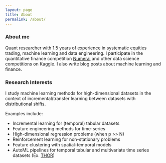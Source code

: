 ```yaml
---
layout: page
title: About
permalink: /about/
---
```


### About me

Quant researcher with 1.5 years of experience in systematic equities trading, machine learning
and data engineering. 
I participate in the quantitative finance competition [Numerai](https://numer.ai/) and other data science competitions on Kaggle.
I also write blog posts about machine learning and finance. 


### Research Interests 

I study machine learning methods for high-dimensional datasets in the context of incremental/transfer learning between datasets with distributional shifts.

Examples include:   

- Incremental learning for (temporal) tabular datasets
- Feature engineering methods for time-series
- High-dimensional regression problems (when p >> N)
- Reinforcement learning for non-stationary problems
- Feature clustering with spatial-temporal models 
- AutoML pipelines for temporal tabular and multivariate time series datasets (Ex. [THOR](https://github.com/ThomasWong2022/thor-public))
        

